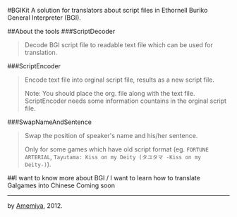 #BGIKit
A solution for translators about script files in Ethornell Buriko General Interpreter (BGI).

##About the tools
###ScriptDecoder
> Decode BGI script file to readable text file which can be used for translation.

###ScriptEncoder
> Encode text file into orginal script file, results as a new script file.
> 
> Note: You should place the org. file along with the text file. ScriptEncoder needs some information countains in the orginal script file.

###SwapNameAndSentence
> Swap the position of speaker's name and his/her sentence.
> 
> Only for some games which have old script format (eg. `FORTUNE ARTERIAL`, `Tayutama: Kiss on my Deity (タユタマ -Kiss on my Deity-)`).

##I want to know more about BGI / I want to learn how to translate Galgames into Chinese
Coming soon
_______________
by [Amemiya](https://plus.google.com/104849771033212826335), 2012.
